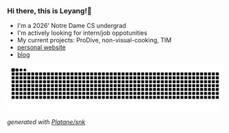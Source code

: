 ### Hi there, this is Leyang!👋
- I'm a 2026' Notre Dame CS undergrad
- I'm actively looking for intern/job oppotunities
- My current projects: ProDive, non-visual-cooking, TIM
- [personal website](https://leoreoreo.github.io/)
- [blog](https://github.com/Leoreoreo/myBlog)


<!--
**Leoreoreo/Leoreoreo** is a ✨ _special_ ✨ repository because its `README.md` (this file) appears on your GitHub profile.

Here are some ideas to get you started:
  
- 🔭 I’m currently working on ...
- 🌱 I’m currently learning ...
- 👯 I’m looking to collaborate on ...
- 🤔 I’m looking for help with ...
- 💬 Ask me about ...
- 📫 How to reach me: ...
- 😄 Pronouns: ...
- ⚡ Fun fact: ...
-->

<picture>
  <source media="(prefers-color-scheme: dark)" srcset="https://raw.githubusercontent.com/Leoreoreo/Leoreoreo/output/github-contribution-grid-snake-dark.svg">
  <source media="(prefers-color-scheme: light)" srcset="https://raw.githubusercontent.com/Leoreoreo/Leoreoreo/output/github-contribution-grid-snake.svg">
  <img alt="github contribution grid snake animation" src="https://raw.githubusercontent.com/Leoreoreo/Leoreoreo/output/github-contribution-grid-snake.svg">
</picture>

_generated with [Platane/snk](https://github.com/Platane/snk)_
